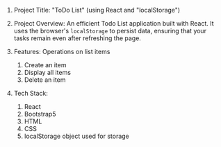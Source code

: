 1. Project Title: "ToDo List" (using React and "localStorage")

2. Project Overview: An efficient Todo List application built with React. It uses the browser's `localStorage` to persist data, ensuring that your tasks remain even after refreshing the page.

2. Features: Operations on list items
    1. Create an item 
    2. Display all items
    3. Delete an item

3. Tech Stack:
    1. React
    2. Bootstrap5
    3. HTML
    4. CSS
    5. localStorage object used for storage